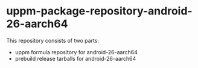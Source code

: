 # uppm-package-repository-android-26-aarch64

This repository consists of two parts:

- uppm formula repository for android-26-aarch64
- prebuild release tarballs for android-26-aarch64
